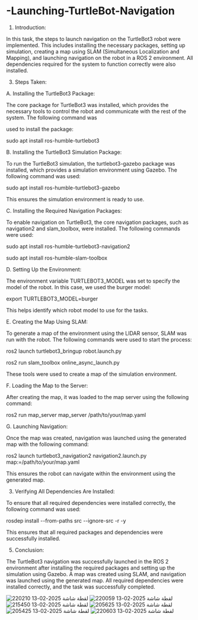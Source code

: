 # -Launching-TurtleBot-Navigation
1. Introduction:
   
In this task, the steps to launch navigation on the TurtleBot3 robot were implemented. This includes installing the necessary packages, setting up simulation, creating a map using SLAM (Simultaneous Localization and Mapping), and launching navigation on the robot in a ROS 2 environment. 
All dependencies required for the system to function correctly were also installed.

3. Steps Taken:
   
A. Installing the TurtleBot3 Package:

The core package for TurtleBot3 was installed, which provides the necessary tools to control the robot and communicate with the rest of the system. The following command was

used to install the package:


sudo apt install ros-humble-turtlebot3

B. Installing the TurtleBot3 Simulation Package:

To run the TurtleBot3 simulation, the turtlebot3-gazebo package was installed, which provides a simulation environment using Gazebo. The following command was used:


sudo apt install ros-humble-turtlebot3-gazebo

This ensures the simulation environment is ready to use.

C. Installing the Required Navigation Packages:

To enable navigation on TurtleBot3, the core navigation packages, such as navigation2 and slam_toolbox, were installed. The following commands were used:


sudo apt install ros-humble-turtlebot3-navigation2

sudo apt install ros-humble-slam-toolbox

D. Setting Up the Environment:

The environment variable TURTLEBOT3_MODEL was set to specify the model of the robot. In this case, we used the burger model:


export TURTLEBOT3_MODEL=burger

This helps identify which robot model to use for the tasks.

E. Creating the Map Using SLAM:

To generate a map of the environment using the LIDAR sensor, SLAM was run with the robot. The following commands were used to start the process:


ros2 launch turtlebot3_bringup robot.launch.py

ros2 run slam_toolbox online_async_launch.py

These tools were used to create a map of the simulation environment.

F. Loading the Map to the Server:

After creating the map, it was loaded to the map server using the following command:


ros2 run map_server map_server /path/to/your/map.yaml

G. Launching Navigation:

Once the map was created, navigation was launched using the generated map with the following command:

ros2 launch turtlebot3_navigation2 navigation2.launch.py map:=/path/to/your/map.yaml

This ensures the robot can navigate within the environment using the generated map.

3. Verifying All Dependencies Are Installed:
   
To ensure that all required dependencies were installed correctly, the following command was used:

rosdep install --from-paths src --ignore-src -r -y

This ensures that all required packages and dependencies were successfully installed.

5. Conclusion:
   
The TurtleBot3 navigation was successfully launched in the ROS 2 environment after installing the required packages and setting up the simulation using Gazebo. A map was created using SLAM, and navigation was launched using the generated map. All required dependencies were installed correctly, and the task was successfully completed.


![لقطة شاشة 2025-02-13 220210](https://github.com/user-attachments/assets/72f46c28-3041-4aae-a639-a94927a90720)
![لقطة شاشة 2025-02-13 220059](https://github.com/user-attachments/assets/6e2c90ae-7e4b-4b88-9e0b-64ced9ab775c)
![لقطة شاشة 2025-02-13 215450](https://github.com/user-attachments/assets/9c557715-f44d-43e0-a187-9abacc6d4a9f)
![لقطة شاشة 2025-02-13 205625](https://github.com/user-attachments/assets/fcf8589c-3291-4c72-8c0b-3d8b75589e82)
![لقطة شاشة 2025-02-13 205425](https://github.com/user-attachments/assets/2ac220f7-a257-418c-a776-7a280ad74c6c)
![لقطة شاشة 2025-02-13 220603](https://github.com/user-attachments/assets/fe4b412e-351d-426c-acd9-202d090ee0f8)


